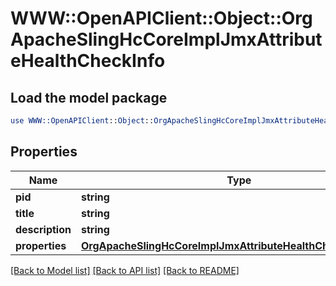 # WWW::OpenAPIClient::Object::OrgApacheSlingHcCoreImplJmxAttributeHealthCheckInfo

## Load the model package
```perl
use WWW::OpenAPIClient::Object::OrgApacheSlingHcCoreImplJmxAttributeHealthCheckInfo;
```

## Properties
Name | Type | Description | Notes
------------ | ------------- | ------------- | -------------
**pid** | **string** |  | [optional] 
**title** | **string** |  | [optional] 
**description** | **string** |  | [optional] 
**properties** | [**OrgApacheSlingHcCoreImplJmxAttributeHealthCheckProperties**](OrgApacheSlingHcCoreImplJmxAttributeHealthCheckProperties.md) |  | [optional] 

[[Back to Model list]](../README.md#documentation-for-models) [[Back to API list]](../README.md#documentation-for-api-endpoints) [[Back to README]](../README.md)


